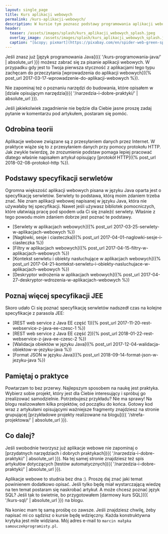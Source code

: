 ```yaml
---
layout: single_page
title: Kurs aplikacji webowych
permalink: /kurs-aplikacji-webowych/
description: W kursie tym poznasz podstawy programowania aplikacji webowych opartych o Java EE.
header:
  teaser: /assets/images/splash/kurs_aplikacji_webowych_splash.jpeg
  overlay_image: /assets/images/splash/kurs_aplikacji_webowych_splash.jpeg
  caption: "[&copy; pixmart](https://pixabay.com/en/spider-web-green-spider-web-nature-1012353/)"
---
```


Jeśli znasz już [język programowania Java]({{ '/kurs-programowania-java/' | absolute_url }}) możesz zabrać się za pisanie aplikacji webowych. 
W przypadku gdy jest to Twoja pierwsza styczność z aplikacjami tego typu zachęcam do przeczytania [wprowadzenia do aplikacji webowych]({% post_url 2017-03-17-wprowadzenie-do-aplikacji-webowych %}).

Nie zapominaj też o poznaniu narzędzi do budowania, które opisałem w [dziale opisującym narzędzia]({{ '/narzedzia-i-dobre-praktyki/' | absolute_url }}).

Jeśli jakiekolwiek zagadnienie nie będzie dla Ciebie jasne proszę zadaj pytanie w komentarzu pod artykułem, postaram się pomóc.

## Odrobina teorii

Aplikacje webowe związane są z przesyłaniem danych przez Internet. W praktyce wiąże się to z przesyłaniem danych przy pomocy protokołu HTTP. Jak zwykle twierdzę, że zrozumienie podstaw pomaga lepiej pracować dlatego właśnie napisałem artykuł opisujący [protokół HTTP]({% post_url 2018-02-08-protokol-http %}).

## Podstawy specyfikacji serwletów

Ogromna większość aplikacji webowych pisana w języku Java oparta jest o specyfikację serwletów. Serwlety to podstawa, którą moim zdaniem trzeba znać. Nie znam aplikacji webowej napisanej w języku Java, która nie używałaby tej specyfikacji. Nawet jeśli używasz bibliotek pomocniczych, które ułatwiają pracę pod spodem uda Ci się znaleźć serwlety. Właśnie z tego powodu moim zdaniem dobrze jest poznać te podstawy.

* [Serwlety w aplikacjach webowych]({% post_url 2017-03-25-serwlety-w-aplikacjach-webowych %})
* [Nagłówki, sesje i ciasteczka]({% post_url 2017-04-01-naglowki-sesje-i-ciasteczka %})
* [Filtry w aplikacjach webowych]({% post_url 2017-04-15-filtry-w-aplikacjach-webowych %})
* [Kontekst serwletu i obiekty nasłuchujące w aplikacjach webowych]({% post_url 2017-04-21-kontekst-serwletu-i-obiekty-nasluchujace-w-aplikacjach-webowych %})
* [Deskryptor wdrożenia w aplikacjach webowych]({% post_url 2017-04-27-deskryptor-wdrozenia-w-aplikacjach-webowych %})

## Poznaj więcej specyfikacji JEE

Skoro udało Ci się poznać specyfikację serwletów nadszedł czas na kolejne specyfikacje z parasola JEE:

* [REST web service z Java EE część 1]({% post_url 2017-11-20-rest-webservice-z-java-ee-czesc-1 %})
* [REST web service z Java EE część 2]({% post_url 2018-01-22-rest-webservice-z-java-ee-czesc-2 %})
* [Walidacja obiektów w języku Java]({% post_url 2017-12-04-walidacja-obiektow-w-jezyku-java %})
* [Format JSON w języku Java]({% post_url 2018-09-14-format-json-w-jezyku-java %})

## Pamiętaj o praktyce

Powtarzam to bez przerwy. Najlepszym sposobem na naukę jest praktyka. Wybierz sobie projekt, który jest dla Ciebie interesujący i spróbuj go zrealizować samodzielnie. Potrzebujesz przykładu? Nie ma sprawy! Na blogu realizowałem kilka projektów, od początku do końca. Gotowy kod wraz z artykułami opisującymi ważniejsze fragmenty znajdziesz na stronie grupującej [przykładowe projekty realizowane na blogu]({{ '/strefa-projektowa/' | absolute_url }}).

## Co dalej?

Jeśli swobodnie tworzysz już aplikacje webowe nie zapominaj o [przydatnych narzędziach i dobrych praktykach]({{ '/narzedzia-i-dobre-praktyki/' | absolute_url }}). Na tej samej stronie znajdziesz też spis artykułów dotyczących [testów automatycznych]({{ '/narzedzia-i-dobre-praktyki/' | absolute_url }}).

Aplikacje webowe to studnia bez dna :). Proszę daj znać jaki temat powinienem dodatkowo opisać. Jeśli tylko będę miał wystarczającą wiedzę na ten temat postaram się naskrobać artykuł. A może chcesz poznać język SQL? Jeśli tak to świetnie, bo przygotowałem [darmowy kurs SQL]({{ '/kurs-sql/' | absolute_url }}) na blogu.

Na koniec mam tę samą prośbę co zawsze. Jeśli znajdziesz chwilę, żeby napisać mi co sądzisz o kursie będę wdzięczny. Każda konstruktywna krytyka jest mile widziana. Mój adres e-mail to `marcin małpka samouczekprogramisty.pl`.

